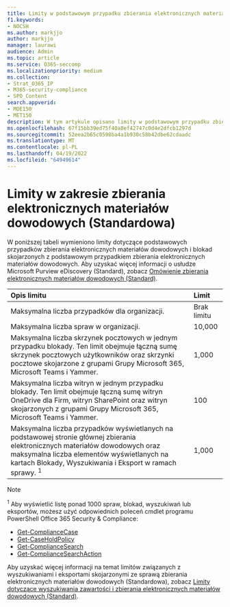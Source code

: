 ```yaml
---
title: Limity w podstawowym przypadku zbierania elektronicznych materiałów dowodowych
f1.keywords:
- NOCSH
ms.author: markjjo
author: markjjo
manager: laurawi
audience: Admin
ms.topic: article
ms.service: O365-seccomp
ms.localizationpriority: medium
ms.collection:
- Strat_O365_IP
- M365-security-compliance
- SPO_Content
search.appverid:
- MOE150
- MET150
description: W tym artykule opisano limity w podstawowym przypadku zbierania elektronicznych materiałów dowodowych w Microsoft 365.
ms.openlocfilehash: 67f15bb39ed75f40a8ef42747c0d4e2dfcb1297d
ms.sourcegitcommit: 52eea2b65c0598ba4a1b930c58b42dbe62cdaadc
ms.translationtype: MT
ms.contentlocale: pl-PL
ms.lasthandoff: 04/19/2022
ms.locfileid: "64949614"
---
```

# <a name="limits-in-ediscovery-standard"></a>Limity w zakresie zbierania elektronicznych materiałów dowodowych (Standardowa)

W poniższej tabeli wymieniono limity dotyczące podstawowych przypadków zbierania elektronicznych materiałów dowodowych i blokad skojarzonych z podstawowym przypadkiem zbierania elektronicznych materiałów dowodowych. Aby uzyskać więcej informacji o usłudze Microsoft Purview eDiscovery (Standard), zobacz [Omówienie zbierania elektronicznych materiałów dowodowych (Standard)](./get-started-core-ediscovery.md).
    
  | Opis limitu | Limit |
  |:-----|:-----|
  |Maksymalna liczba przypadków dla organizacji.  <br/> |Brak limitu  <br/> |
  |Maksymalna liczba spraw w organizacji.  <br/> |10,000  <br/> |
  |Maksymalna liczba skrzynek pocztowych w jednym przypadku blokady. Ten limit obejmuje łączną sumę skrzynek pocztowych użytkowników oraz skrzynki pocztowe skojarzone z grupami Grupy Microsoft 365, Microsoft Teams i Yammer.  <br/> |1,000  <br/> |
  |Maksymalna liczba witryn w jednym przypadku blokady. Ten limit obejmuje łączną sumę witryn OneDrive dla Firm, witryn SharePoint oraz witryn skojarzonych z grupami Grupy Microsoft 365, Microsoft Teams i Yammer.  <br/> |100  <br/> |
  |Maksymalna liczba przypadków wyświetlanych na podstawowej stronie głównej zbierania elektronicznych materiałów dowodowych oraz maksymalna liczba elementów wyświetlanych na kartach Blokady, Wyszukiwania i Eksport w ramach sprawy. <sup>1</sup> |1,000|

   > [!NOTE]
   > <sup>1</sup> Aby wyświetlić listę ponad 1000 spraw, blokad, wyszukiwań lub eksportów, możesz użyć odpowiednich poleceń cmdlet programu PowerShell Office 365 Security & Compliance:
   > 
   > - [Get-ComplianceCase](/powershell/module/exchange/get-compliancecase)
   > - [Get-CaseHoldPolicy](/powershell/module/exchange/get-caseholdpolicy)
   > - [Get-ComplianceSearch](/powershell/module/exchange/get-compliancesearch)
   > - [Get-ComplianceSearchAction](/powershell/module/exchange/get-compliancesearchaction)

Aby uzyskać więcej informacji na temat limitów związanych z wyszukiwaniami i eksportami skojarzonymi ze sprawą zbierania elektronicznych materiałów dowodowych (Standardowa), zobacz [Limity dotyczące wyszukiwania zawartości i zbierania elektronicznych materiałów dowodowych (Standard)](limits-for-content-search.md).